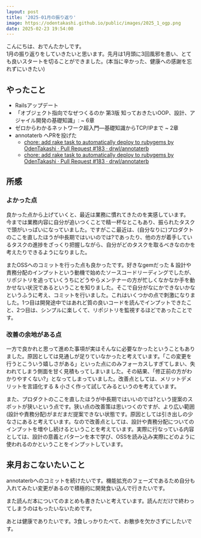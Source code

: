 ```yaml
---
layout: post
title: '2025-01月の振り返り'
image: https://odentakashi.github.io/public/images/2025_1_ogp.png
date: 2025-02-23 19:54:00
---
```


こんにちは、おでんたかしです。<br>
1月の振り返りをしていきたいと思います。先月は1月頭に3回風邪を患い、とても良いスタートを切ることができました。(本当に辛かった、健康への感謝を忘れずにいきたい)

## やったこと
- Railsアップデート
- 「オブジェクト指向でなぜつくるのか 第3版 知っておきたいOOP、設計、アジャイル開発の基礎知識」: ~ 6章
- ゼロからわかるネットワーク超入門―基礎知識からTCP/IPまで ~ 2章
- annotaterb へPRを投げた
  - [chore: add rake task to automatically deploy to rubygems by OdenTakashi · Pull Request \#183 · drwl/annotaterb](https://github.com/drwl/annotaterb/pull/183)
  - [chore: add rake task to automatically deploy to rubygems by OdenTakashi · Pull Request \#183 · drwl/annotaterb](https://github.com/drwl/annotaterb/pull/183)

## 所感
### よかった点
良かった点から上げていくと、最近は業務に慣れてきたのを実感しています。<br>
今までは業務内容に自分が追いつくことで精一杯なとこもあり、振られたタスクで頭がいっぱいになっていました。ですがここ最近は、(自分なりに)プロダクトのここを直したほうが中長期ではいいのでは?であったり、他の方が着手しているタスクの進捗をざっくり把握しながら、自分がどのタスクを取るべきなのかを考えたりできるようになりました。<br>

またOSSへのコミットを行った点も良かったです。好きなgemだった & 設計や責務分配のインプットという動機で始めたソースコードリーディングでしたが、リポジトリを追っていくうちにどうやらメンテナーの方が忙しくなかなか手を動かせない状況であるということを知りました。そこで自分がなにかできないかなというふうに考え、コミットを行いました。これはいくつかの点で刺激になりました。1つ目は開発途中ではあれど質の良いコードを読んでインプットできたこと、2つ目は、シンプルに楽しくて、リポジトリを監視するほどであったことです。

### 改善の余地がある点
一方で良かれと思って進めた事項が実はそんなに必要なかったということもありました。原因としては見通しが足りていなかったと考えています。「この変更を行うとこういう嬉しさがある」といった点にのみフォーカスしすぎてしまい、失われてしまう側面を甘く見積もってしまいました。その結果、「修正前の方がわかりやすくない?」となってしまっていました。改善点としては、メリットデメリットを言語化する & 小さく作って試してみるというのを考えています。<br>

また、プロダクトのここを直したほうが中長期ではいいのでは?という提案のスポットが狭いという点です。狭い点の改善策は思いつくのですが、より広い範囲(設計や責務分配)がまだまだ提案できない状態です。原因としては引き出しの少なさにあると考えています。なので改善点としては、設計や責務分配についてのインプットを増やし続けるということを考えています。実際に行なっている内容としては、設計の意義とパターンを本で学び、OSSを読み込み実際にどのように使われるのかということをインプットしています。

## 来月おこないたいこと
annotaterbへのコミットを続けたいです。機能拡充のフェーズであるため自分も入れてみたい変更があるので積極的に開発食い込んで行きたいです。<br>

また読んだ本についてのまとめも書きたいと考えています。読んだだけで終わってしまうのはもったいないためです。<br>

あとは健康でありたいです。3食しっかりたべて、お散歩を欠かさずにしたいです。
